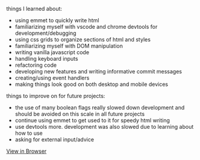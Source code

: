 things I learned about:
- using emmet to quickly write html
- familiarizing myself with vscode and chrome devtools for development/debugging
- using css grids to organize sections of html and styles
- familiarizing myself with DOM manipulation
- writing vanilla javascript code
- handling keyboard inputs
- refactoring code
- developing new features and writing informative commit messages
- creating/using event handlers
- making things look good on both desktop and mobile devices

things to improve on for future projects:
- the use of many boolean flags really slowed down development and should be avoided on this scale in all future projects
- continue using emmet to get used to it for speedy html writing
- use devtools more. development was also slowed due to learning about how to use
- asking for external input/advice

[View in Browser](https://syeo-1.github.io/calculator/)
